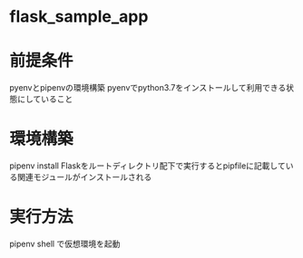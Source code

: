 # flask_sample_app

# 前提条件

pyenvとpipenvの環境構築
pyenvでpython3.7をインストールして利用できる状態にしていること

# 環境構築

pipenv install Flaskをルートディレクトリ配下で実行するとpipfileに記載している関連モジュールがインストールされる

# 実行方法

pipenv shell で仮想環境を起動
